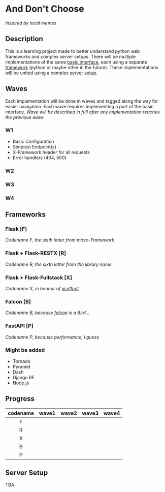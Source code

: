 # And Don't Choose
*Inspired by local memes*

## Description
This is a learning project made to better understand python web frameworks and complex server setups. There will be multiple implementations of the same [basic interface](#waves), each using a separate [framework](#frameworks) (python or maybe other in the future). These implementations will be united using a complex [server setup](#server-setup).

## Waves
Each implementation will be done in waves and tagged along the way for easier navigation. Each wave requires implementing a part of the basic interface. *Wave will be described in full after any implementation reaches the previous wave*

### W1
- Basic Configuration
- Simplest Endpoint(s)
- X-Framework header for all requests
- Error handlers (404, 500)

### W2

### W3

### W4

## Frameworks
### Flask [F]
*Codename F, the sixth letter from micro-Framework*

### Flask + Flask-RESTX [R]
*Codename R, the sixth letter from the library name*

### Flask + Flask-Fullstack [X]
*Codename X, in honour of [xi.effect](https://github.com/xieffect)*

### Falcon [B]
*Codename B, because [falcon](https://en.wikipedia.org/wiki/Falcon) is a Bird...*

### FastAPI [P]
*Codename P, because performance, I guess*

### Might be added
- Tornado
- Pyramid
- Dash
- Django RF
- Node.js

## Progress
| codename | wave1 | wave2 | wave3 | wave4 | 
|:--------:|:-----:|:-----:|:-----:|:-----:|
|    F     |       |       |       |       |
|    R     |       |       |       |       |
|    X     |       |       |       |       |
|    B     |       |       |       |       |
|    P     |       |       |       |       |

## Server Setup
TBA
